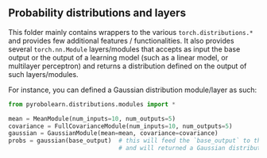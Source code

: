 ## Probability distributions and layers

This folder mainly contains wrappers to the various `torch.distributions.*` and provides few additional features / 
functionalities. It also provides several `torch.nn.Module` layers/modules that accepts as input the base output 
or the output of a learning model (such as a linear model, or multilayer perceptron) and returns a distribution 
defined on the output of such layers/modules.

For instance, you can defined a Gaussian distribution module/layer as such:
```python
from pyrobolearn.distributions.modules import *

mean = MeanModule(num_inputs=10, num_outputs=5)
covariance = FullCovarianceModule(num_inputs=10, num_outputs=5)
gaussian = GaussianModule(mean=mean, covariance=covariance)
probs = gaussian(base_output)  # this will feed the `base_output` to the previously defined mean and covariance, 
                               # and will returned a Gaussian distribution based on their outputs.
```
